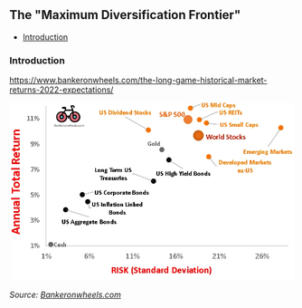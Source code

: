 

#

## The "Maximum Diversification Frontier"


- [Introduction](#introduction)


### Introduction <a name="introduction"></a>


https://www.bankeronwheels.com/the-long-game-historical-market-returns-2022-expectations/

![Historical Perf](https://raw.githubusercontent.com/SkyBlueRW/SkyBlueRW.github.io/main/_posts/asset/historical_perf.png)

*Source: [Bankeronwheels.com](https://www.bankeronwheels.com/the-long-game-historical-market-returns-2022-expectations/)*
